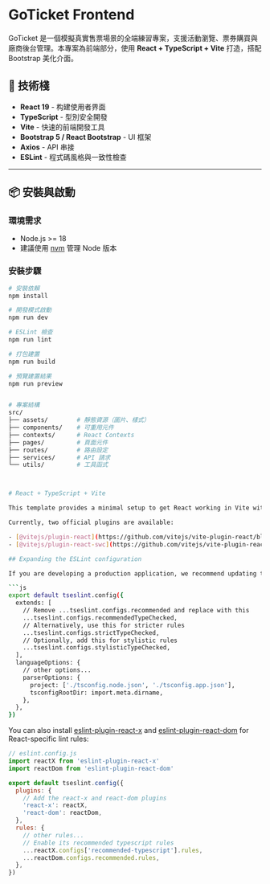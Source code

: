 # GoTicket Frontend

GoTicket 是一個模擬真實售票場景的全端練習專案，支援活動瀏覽、票券購買與廠商後台管理。本專案為前端部分，使用 **React + TypeScript + Vite** 打造，搭配 Bootstrap 美化介面。

## 🚀 技術棧

- **React 19** - 构建使用者界面
- **TypeScript** - 型別安全開發
- **Vite** - 快速的前端開發工具
- **Bootstrap 5 / React Bootstrap** - UI 框架
- **Axios** - API 串接
- **ESLint** - 程式碼風格與一致性檢查
---

## 📦 安裝與啟動

### 環境需求

- Node.js >= 18
- 建議使用 [nvm](https://github.com/coreybutler/nvm-windows) 管理 Node 版本

### 安裝步驟

```bash
# 安裝依賴
npm install

# 開發模式啟動
npm run dev

# ESLint 檢查
npm run lint

# 打包建置
npm run build

# 預覽建置結果
npm run preview


# 專案結構
src/
├── assets/        # 靜態資源（圖片、樣式）
├── components/    # 可重用元件
├── contexts/      # React Contexts
├── pages/         # 頁面元件
├── routes/        # 路由設定
├── services/      # API 請求
└── utils/         # 工具函式



# React + TypeScript + Vite

This template provides a minimal setup to get React working in Vite with HMR and some ESLint rules.

Currently, two official plugins are available:

- [@vitejs/plugin-react](https://github.com/vitejs/vite-plugin-react/blob/main/packages/plugin-react) uses [Babel](https://babeljs.io/) for Fast Refresh
- [@vitejs/plugin-react-swc](https://github.com/vitejs/vite-plugin-react/blob/main/packages/plugin-react-swc) uses [SWC](https://swc.rs/) for Fast Refresh

## Expanding the ESLint configuration

If you are developing a production application, we recommend updating the configuration to enable type-aware lint rules:

```js
export default tseslint.config({
  extends: [
    // Remove ...tseslint.configs.recommended and replace with this
    ...tseslint.configs.recommendedTypeChecked,
    // Alternatively, use this for stricter rules
    ...tseslint.configs.strictTypeChecked,
    // Optionally, add this for stylistic rules
    ...tseslint.configs.stylisticTypeChecked,
  ],
  languageOptions: {
    // other options...
    parserOptions: {
      project: ['./tsconfig.node.json', './tsconfig.app.json'],
      tsconfigRootDir: import.meta.dirname,
    },
  },
})
```

You can also install [eslint-plugin-react-x](https://github.com/Rel1cx/eslint-react/tree/main/packages/plugins/eslint-plugin-react-x) and [eslint-plugin-react-dom](https://github.com/Rel1cx/eslint-react/tree/main/packages/plugins/eslint-plugin-react-dom) for React-specific lint rules:

```js
// eslint.config.js
import reactX from 'eslint-plugin-react-x'
import reactDom from 'eslint-plugin-react-dom'

export default tseslint.config({
  plugins: {
    // Add the react-x and react-dom plugins
    'react-x': reactX,
    'react-dom': reactDom,
  },
  rules: {
    // other rules...
    // Enable its recommended typescript rules
    ...reactX.configs['recommended-typescript'].rules,
    ...reactDom.configs.recommended.rules,
  },
})
```


